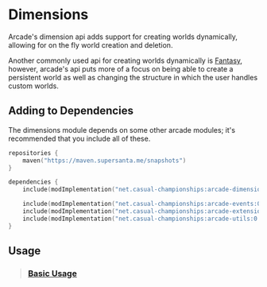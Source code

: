 # Dimensions

Arcade's dimension api adds support for creating worlds dynamically, allowing for
on the fly world creation and deletion.

Another commonly used api for creating worlds dynamically is [Fantasy](https://github.com/NucleoidMC/fantasy),
however, arcade's api puts more of a focus on being able to create a persistent world
as well as changing the structure in which the user handles custom worlds.

## Adding to Dependencies

The dimensions module depends on some other arcade modules; it's recommended that you
include all of these.

```kts
repositories {
    maven("https://maven.supersanta.me/snapshots")
}

dependencies {
    include(modImplementation("net.casual-championships:arcade-dimensions:0.3.0-alpha.23+1.21.1")!!)

    include(modImplementation("net.casual-championships:arcade-events:0.3.0-alpha.23+1.21.1")!!)
    include(modImplementation("net.casual-championships:arcade-extensions:0.3.0-alpha.23+1.21.1")!!)
    include(modImplementation("net.casual-championships:arcade-utils:0.3.0-alpha.23+1.21.1")!!)
}
```

## Usage

> ### [Basic Usage](./basic-usage.md)